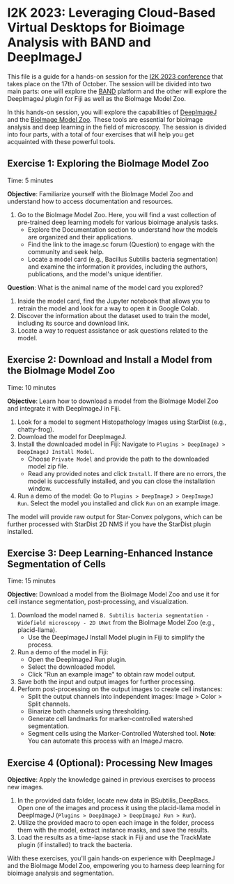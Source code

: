 # I2K 2023: Leveraging Cloud-Based Virtual Desktops for Bioimage Analysis with BAND and DeepImageJ
This file is a guide for a hands-on session for the [I2K 2023 conference](https://www.i2kconference.org/workshops) that takes place on the 17th of October. The session will be divided into two main parts: one will explore the [BAND](https://band.embl.de/#/eosc-landingpage) platform and the other will explore the DeepImageJ plugin for Fiji as well as the BioImage Model Zoo.

In this hands-on session, you will explore the capabilities of [DeepImageJ](https://deepimagej.github.io) and the [BioImage Model Zoo](https://bioimage.io/#/). These tools are essential for bioimage analysis and deep learning in the field of microscopy. The session is divided into four parts, with a total of four exercises that will help you get acquainted with these powerful tools.


## Exercise 1: Exploring the BioImage Model Zoo
Time: 5 minutes

**Objective**: Familiarize yourself with the BioImage Model Zoo and understand how to access documentation and resources.

1. Go to the BioImage Model Zoo. Here, you will find a vast collection of pre-trained deep learning models for various bioimage analysis tasks.
    * Explore the Documentation section to understand how the models are organized and their applications.
    * Find the link to the image.sc forum (Question) to engage with the community and seek help.
    * Locate a model card (e.g., Bacillus Subtilis bacteria segmentation) and examine the information it provides, including the authors, publications, and the model's unique identifier.

**Question**: What is the animal name of the model card you explored?

1. Inside the model card, find the Jupyter notebook that allows you to retrain the model and look for a way to open it in Google Colab.
2. Discover the information about the dataset used to train the model, including its source and download link.
3. Locate a way to request assistance or ask questions related to the model.

## Exercise 2: Download and Install a Model from the BioImage Model Zoo
Time: 10 minutes

**Objective**: Learn how to download a model from the BioImage Model Zoo and integrate it with DeepImageJ in Fiji.

1. Look for a model to segment Histopathology Images using StarDist (e.g., chatty-frog).
2. Download the model for DeepImageJ.
3. Install the downloaded model in Fiji: Navigate to `Plugins > DeepImageJ > DeepImageJ Install Model`.
    * Choose `Private Model` and provide the path to the downloaded model zip file.
    * Read any provided notes and click `Install`. If there are no errors, the model is successfully installed, and you can close the installation window.
4. Run a demo of the model: Go to `Plugins > DeepImageJ > DeepImageJ Run`. Select the model you installed and click `Run` on an example image.

The model will provide raw output for Star-Convex polygons, which can be further processed with StarDist 2D NMS if you have the StarDist plugin installed.

## Exercise 3: Deep Learning-Enhanced Instance Segmentation of Cells
Time: 15 minutes

**Objective**: Download a model from the BioImage Model Zoo and use it for cell instance segmentation, post-processing, and visualization.

1. Download the model named `B. Subtilis bacteria segmentation - Widefield microscopy - 2D UNet` from the BioImage Model Zoo (e.g., placid-llama).
    * Use the DeepImageJ Install Model plugin in Fiji to simplify the process.
2. Run a demo of the model in Fiji:
    * Open the DeepImageJ Run plugin.
    * Select the downloaded model.
    * Click "Run an example image" to obtain raw model output.
3. Save both the input and output images for further processing.
4. Perform post-processing on the output images to create cell instances:
    * Split the output channels into independent images: Image > Color > Split channels.
    * Binarize both channels using thresholding.
    * Generate cell landmarks for marker-controlled watershed segmentation.
    * Segment cells using the Marker-Controlled Watershed tool.
**Note**: You can automate this process with an ImageJ macro.

## Exercise 4 (Optional): Processing New Images
**Objective**: Apply the knowledge gained in previous exercises to process new images.

1. In the provided data folder, locate new data in BSubtilis_DeepBacs. Open one of the images and process it using the placid-llama model in DeepImageJ (`Plugins > DeepImageJ > DeepImageJ Run > Run`).
2. Utilize the provided macro to open each image in the folder, process them with the model, extract instance masks, and save the results.
3. Load the results as a time-lapse stack in Fiji and use the TrackMate plugin (if installed) to track the bacteria.

With these exercises, you'll gain hands-on experience with DeepImageJ and the BioImage Model Zoo, empowering you to harness deep learning for bioimage analysis and segmentation.